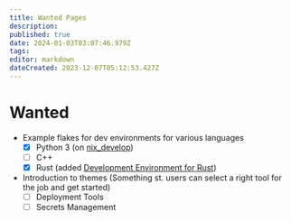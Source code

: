 ```yaml
---
title: Wanted Pages
description: 
published: true
date: 2024-01-03T03:07:46.979Z
tags: 
editor: markdown
dateCreated: 2023-12-07T05:12:53.427Z
---
```


# Wanted

- Example flakes for dev environments for various languages
   - [x] Python 3 (on [nix_develop](/nix/nix_develop))
   - [ ] C++
   - [x] Rust (added [Development Environment for Rust](/nix/how-to/development-environment-for-rust))
- Introduction to themes (Something st. users can select a right tool for the job and get started)
   - [ ] Deployment Tools
   - [ ] Secrets Management